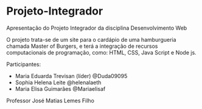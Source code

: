 # Projeto-Integrador

Apresentação do Projeto Integrador da disciplina Desenvolvimento Web

O projeto trata-se de um site para o cardápio de uma hamburgueria chamada Master of Burgers, e terá a integração de recursos computacionais de programação, como: HTML, CSS, Java Script e Node js.

Participantes:

- Maria Eduarda Trevisan (líder) @Duda09095
- Sophia Helena Leite @helenalaeth
- Maria Elisa Guimarães @Mariaelisaf

Professor José Matias Lemes Filho



